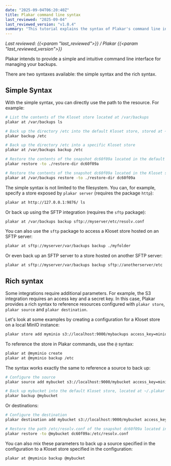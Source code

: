 ```yaml
---
date: "2025-09-04T06:20:40Z"
title: Plakar command line syntax
last_reviewed: "2025-09-04"
last_reviewed_version: "v1.0.4"
summary: "This tutorial explains the syntax of Plakar's command line interface, covering both simple and rich syntaxes. It includes examples for managing backups, restoring data, and configuring integrations such as S3 and SFTP."
---
```


*Last reviewed: {{<param "last_reviewed">}} / Plakar {{<param "last_reviewed_version">}}*

Plakar intends to provide a simple and intuitive command line interface for managing your backups.

There are two syntaxes available: the simple syntax and the rich syntax.

## Simple Syntax

With the simple syntax, you can directly use the path to the resource. For example:

```bash
# List the contents of the Kloset store located at /var/backups
plakar at /var/backups ls

# Back up the directory /etc into the default Kloset store, stored at ~/.plakar
plakar backup /etc

# Back up the directory /etc into a specific Kloset store
plakar at /var/backups backup /etc

# Restore the contents of the snapshot dc60f09a located in the default Kloset store at ~/.plakar into ./restore-dir
plakar restore -to ./restore-dir dc60f09a

# Restore the contents of the snapshot dc60f09a located in the Kloset store at /var/backups into ./restore-dir
plakar at /var/backups restore -to ./restore-dir dc60f09a
```

The simple syntax is not limited to the filesystem. You can, for example, specify a store exposed by `plakar server` (requires the package `http`):

```bash
plakar at http://127.0.0.1:9876/ ls
```

Or back up using the SFTP integration (requires the `sftp` package):

```bash
plakar at /var/backups backup sftp://myserver/etc/resolv.conf
```

You can also use the `sftp` package to access a Kloset store hosted on an SFTP server:

```bash
plakar at sftp://myserver/var/backups backup ./myfolder
```

Or even back up an SFTP server to a store hosted on another SFTP server:

```bash
plakar at sftp://myserver/var/backups backup sftp://anotherserver/etc
```

## Rich syntax

Some integrations require additional parameters. For example, the S3 integration requires an access key and a secret key. In this case, Plakar provides a rich syntax to reference resources configured with `plakar store`, `plakar source` and `plakar destination`.

Let's look at some examples by creating a configuration for a Kloset store on a local MinIO instance:

```bash
plakar store add myminio s3://localhost:9000/mybackups access_key=minioadmin secret_access_key=minioadmin use_tls=false passphrase=mysecretpassphrase
```

To reference the store in Plakar commands, use the `@` syntax:

```bash
plakar at @myminio create
plakar at @myminio backup /etc
```

The syntax works exactly the same to reference a source to back up:

```bash
# Configure the source
plakar source add mybucket s3://localhost:9000/mybucket access_key=minioadmin secret_access_key=minioadmin use_tls=false

# Back up mybucket into the default Kloset store, located at ~/.plakar
plakar backup @mybucket
```

Or destinations:

```bash
# Configure the destination
plakar destination add mybucket s3://localhost:9000/mybucket access_key=minioadmin secret_access_key=minioadmin use_tls=false

# Restore the path /etc/resolv.conf of the snapshot dc60f09a located in the default Kloset store at ~/.plakar into the bucket
plakar restore -to @mybucket dc60f09a:/etc/resolv.conf
```

You can also mix these parameters to back up a source specified in the configuration to a Kloset store specified in the configuration:

```bash
plakar at @myminio backup @mybucket
```
